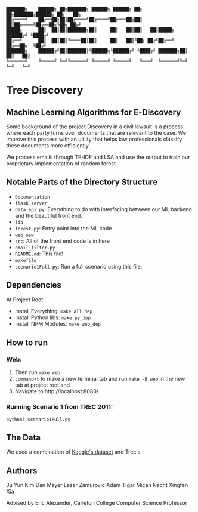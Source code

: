     ███████╗    ██████╗ ██╗███████╗ ██████╗ ██████╗ ██╗   ██╗███████╗██████╗ ██╗   ██╗
    ██╔════╝    ██╔══██╗██║██╔════╝██╔════╝██╔═══██╗██║   ██║██╔════╝██╔══██╗╚██╗ ██╔╝
    █████╗      ██║  ██║██║███████╗██║     ██║   ██║██║   ██║█████╗  ██████╔╝ ╚████╔╝
    ██╔══╝      ██║  ██║██║╚════██║██║     ██║   ██║╚██╗ ██╔╝██╔══╝  ██╔══██╗  ╚██╔╝  
    ███████╗    ██████╔╝██║███████║╚██████╗╚██████╔╝ ╚████╔╝ ███████╗██║  ██║   ██║   
    ╚══════╝    ╚═════╝ ╚═╝╚══════╝ ╚═════╝ ╚═════╝   ╚═══╝  ╚══════╝╚═╝  ╚═╝   ╚═╝


# Tree Discovery
## Machine Learning Algorithms for E-Discovery

Some background of the project
Discovery in a civil lawsuit is a process where each party turns over documents that are relevant to the case. We improve this process with an utility that helps law professionals classify these documents more efficiently.

We process emails through TF-IDF and LSA and use the output to train our proprietary implementation of random forest.


## Notable Parts of the Directory Structure

* `Documentation`
* `flask_server`
* `data_api.py`: Everything to do with interfacing between our ML backend and the beautiful front end.
* `lib`
* `forest.py`: Entry point into the ML code
* `web_new`
* `src`: All of the front end code is in here
* `email_filter.py`
* `README.md`: This file!
* `makefile`
* `scenario1Full.py`: Run a full scenario using this file.


## Dependencies
At Project Root:
- Install Everything: `make all_dep`
- Install Python libs: `make py_dep`
- Install NPM Modules: `make web_dep`

## How to run
### Web:
1. Then run `make web`
2. `command+t` to make a new terminal tab and
run `make -B web` in the new tab at project root and
3. Navigate to http://localhost:8080/

### Running Scenario 1 from TREC 2011:
`python3 scenario1Full.py`


## The Data
We used a combination of [Kaggle's dataset](https://www.kaggle.com/wcukierski/enron-email-dataset) and Trec's

## Authors
Ju Yun Kim
Dan Mayer
Lazar Zamurovic
Adam Tigar
Micah Nacht
Xingfan Xia    


Advised by Eric Alexander, Carleton College Computer Science Professor
